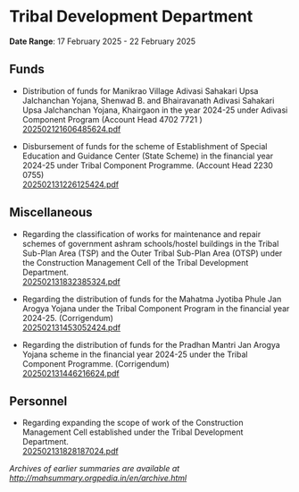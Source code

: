 # Tribal Development Department

**Date Range**: 17 February 2025 - 22 February 2025


## Funds
- Distribution of funds for Manikrao Village Adivasi Sahakari Upsa Jalchanchan Yojana, Shenwad B. and Bhairavanath Adivasi Sahakari Upsa Jalchanchan Yojana, Khairgaon in the year 2024-25 under Adivasi Component Program (Account Head 4702 7721 )\
  [202502121606485624.pdf](https://gr.maharashtra.gov.in/Site/Upload/Government%20Resolutions/English/202502121606485624.pdf)

- Disbursement of funds for the scheme of Establishment of Special Education and Guidance Center (State Scheme) in the financial year 2024-25 under Tribal Component Programme. (Account Head 2230 0755)\
  [202502131226125424.pdf](https://gr.maharashtra.gov.in/Site/Upload/Government%20Resolutions/English/202502131226125424.pdf)

## Miscellaneous
- Regarding the classification of works for maintenance and repair schemes of government ashram schools/hostel buildings in the Tribal Sub-Plan Area (TSP) and the Outer Tribal Sub-Plan Area (OTSP) under the Construction Management Cell of the Tribal Development Department.\
  [202502131832385324.pdf](https://gr.maharashtra.gov.in/Site/Upload/Government%20Resolutions/English/202502131832385324.pdf)

- Regarding the distribution of funds for the Mahatma Jyotiba Phule Jan Arogya Yojana under the Tribal Component Program in the financial year 2024-25. (Corrigendum)\
  [202502131453052424.pdf](https://gr.maharashtra.gov.in/Site/Upload/Government%20Resolutions/English/202502131453052424.pdf)

- Regarding the distribution of funds for the Pradhan Mantri Jan Arogya Yojana scheme in the financial year 2024-25 under the Tribal Component Programme. (Corrigendum)\
  [202502131446216624.pdf](https://gr.maharashtra.gov.in/Site/Upload/Government%20Resolutions/English/202502131446216624.pdf)

## Personnel
- Regarding expanding the scope of work of the Construction Management Cell established under the Tribal Development Department.\
  [202502131828187024.pdf](https://gr.maharashtra.gov.in/Site/Upload/Government%20Resolutions/English/202502131828187024.pdf)


*Archives of earlier summaries are available at http://mahsummary.orgpedia.in/en/archive.html*